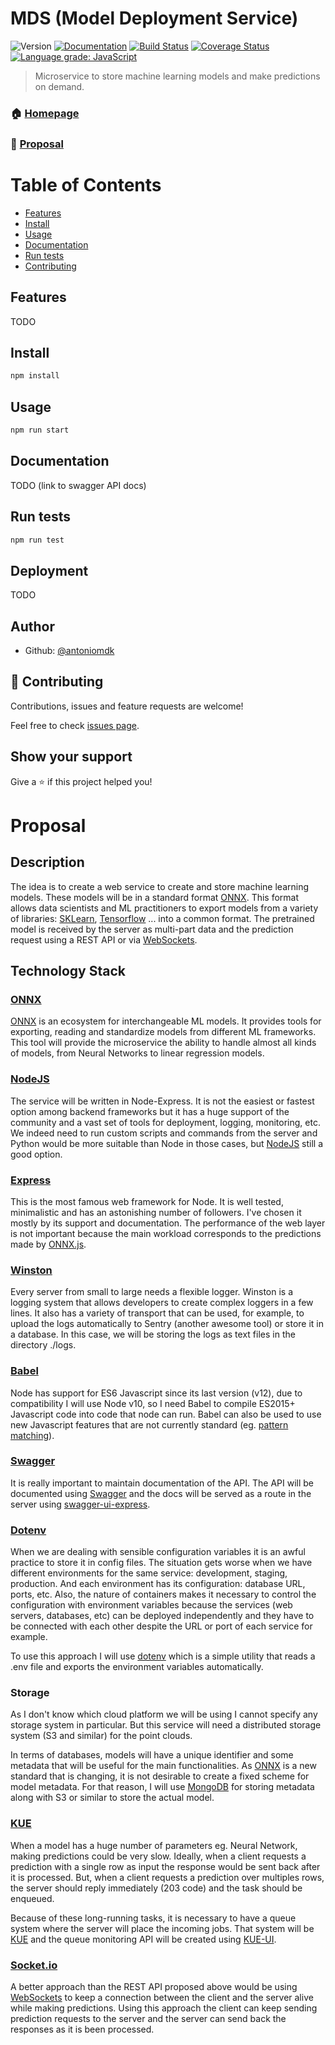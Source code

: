 # MDS (Model Deployment Service)
![Version](https://img.shields.io/badge/version-0.0.1-blue.svg?cacheSeconds=2592000) [![Documentation](https://img.shields.io/badge/documentation-yes-brightgreen.svg)](http://www.antoniomolner.com/model-deployment-service/) [![Build Status](https://travis-ci.org/antoniomdk/model-deployment-service.svg?branch=master)](https://travis-ci.org/antoniomdk/model-deployment-service) [![Coverage Status](https://coveralls.io/repos/github/antoniomdk/model-deployment-service/badge.svg?branch=master)](https://coveralls.io/github/antoniomdk/model-deployment-service?branch=master) [![Language grade: JavaScript](https://img.shields.io/lgtm/grade/javascript/g/antoniomdk/model-deployment-service.svg?logo=lgtm&logoWidth=18)](https://lgtm.com/projects/g/antoniomdk/model-deployment-service/context:javascript)

> Microservice to store machine learning models and make predictions on demand.

### 🏠 [Homepage](http://www.antoniomolner.com/model-deployment-service/)

### 📝 [Proposal](./PROPOSAL.md)


Table of Contents
=================

* [Features](#features)
* [Install](#install)
* [Usage](#usage)
* [Documentation](#documentation)
* [Run tests](#run-tests)
* [Contributing](#-contributing)

## Features

TODO

## Install

```sh
npm install
```

## Usage

```sh
npm run start
```

## Documentation

TODO (link to swagger API docs)

## Run tests

```sh
npm run test
```

## Deployment

TODO

## Author

* Github: [@antoniomdk](https://github.com/antoniomdk)

## 🤝 Contributing

Contributions, issues and feature requests are welcome!

Feel free to check [issues page](https://github.com/antoniomdk/model-deployment-service/issues).

## Show your support

Give a ⭐️ if this project helped you!


# Proposal

## Description

The idea is to create a web service to create and store machine learning models.
These models will be in a standard format [ONNX](https://onnx.ai/). This format allows data scientists and ML practitioners
to export models from a variety of libraries: [SKLearn](https://scikit-learn.org/), 
[Tensorflow](https://www.tensorflow.org/) ... into a common format.
The pretrained model is received by the server as multi-part data and the prediction request using
a REST API or via [WebSockets](https://developer.mozilla.org/docs/Web/API/WebSockets_API).


## Technology Stack

### [ONNX](https://onnx.ai/)

[ONNX](https://onnx.ai/) is an ecosystem for interchangeable ML models. It provides tools for exporting, reading and standardize models
from different ML frameworks. This tool will provide the microservice the ability to handle almost all kinds of 
models, from Neural Networks to linear regression models.


### [NodeJS](https://nodejs.org)

The service will be written in Node-Express. It is not the easiest or fastest option among backend frameworks 
but it has a huge support of the community and a vast set of tools for deployment, logging, monitoring, etc.
We indeed need to run custom scripts and commands from the server and Python would be more suitable 
than Node in those cases, but [NodeJS](https://nodejs.org) still a good option.


### [Express](http://expressjs.com)

This is the most famous web framework for Node. It is well tested, minimalistic and has an astonishing number
of followers. I've chosen it mostly by its support and documentation. The performance of the web layer is not
important because the main workload corresponds to the predictions
made by [ONNX.js](https://github.com/microsoft/onnxjs).

### [Winston](https://github.com/winstonjs/winston)

Every server from small to large needs a flexible logger. Winston is a logging system that allows developers to
create complex loggers in a few lines. It also has a variety of transport that can be used, for example, to upload
the logs automatically to Sentry (another awesome tool) or store it in a database. In this case, we will be storing
the logs as text files in the directory ./logs.


### [Babel](https://babeljs.io/)

Node has support for ES6 Javascript since its last version (v12), due to compatibility I will use Node v10, so I
need Babel to compile ES2015+ Javascript code into code that node can run. Babel can also be used to use new
Javascript features that are not currently standard (eg. [pattern matching](https://github.com/tc39/proposal-pattern-matching)).

### [Swagger](https://swagger.io/)

It is really important to maintain documentation of the API.
The API will be documented using [Swagger](https://swagger.io/) and the docs will be 
served as a route in the server using [swagger-ui-express](https://www.npmjs.com/package/swagger-ui-express).

### [Dotenv](https://www.npmjs.com/package/dotenv)

When we are dealing with sensible configuration variables it is an awful practice to store it in config files. The situation gets worse when we have different environments for the same service: development, staging, production. And each environment has its configuration: database URL, ports, etc. Also, the nature of containers makes it necessary to control the configuration with environment variables
because the services (web servers, databases, etc) can be deployed independently and they have to be connected with 
each other despite the URL or port of each service for example.

To use this approach I will use [dotenv](https://www.npmjs.com/package/dotenv) which is a simple utility that 
reads a .env file and exports the environment variables automatically.


### Storage

As I don't know which cloud platform we will be using I cannot specify any storage system in particular.
But this service will need a distributed storage system (S3 and similar) for the point clouds.

In terms of databases, models will have a unique identifier and some metadata that will be useful for the main functionalities.
As [ONNX](https://onnx.ai/) is a new standard that is changing, it is not desirable to create a fixed scheme for model metadata. For that reason, I will use [MongoDB](https://www.mongodb.com/) for storing metadata along with S3 or similar to store the actual model.


### [KUE](https://github.com/Automattic/kue)

When a model has a huge number of parameters eg. Neural Network, making predictions could be very slow.
Ideally, when a client requests a prediction with a single row as input the response would be sent back after it is processed.
But, when a client requests a prediction over multiples rows, the server should reply immediately (203 code) and the task should be
enqueued.

Because of these long-running tasks, it is necessary to have a queue system where the server will place the incoming jobs.
That system will be [KUE](https://github.com/Automattic/kue) and the queue monitoring API will be created 
using [KUE-UI](https://github.com/stonecircle/kue-ui).


### [Socket.io](http://socket.io)

A better approach than the REST API proposed above would be using 
[WebSockets](https://developer.mozilla.org/docs/Web/API/WebSockets_API) 
to keep a connection between the client and the server alive while 
making predictions. Using this approach the client can keep sending prediction 
requests to the server and the server can send back the responses as it is been processed.
